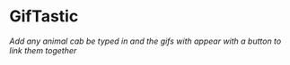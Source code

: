 # GifTastic

*Add any animal cab be typed in and the gifs with appear with a button to link them together*
